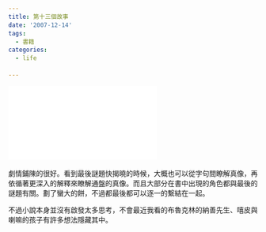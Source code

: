 ```yaml
---
title: 第十三個故事
date: '2007-12-14'
tags:
  - 書籍
categories:
  - life

---
```

[![第十三個故事的圖像](images/0.php "更多關於第十三個故事")](http://www.anobii.com/books/01373611b6434f8e03/ "更多關於第十三個故事")
  
劇情鋪陳的很好。看到最後謎題快揭曉的時候，大概也可以從字句間瞭解真像，再依循著更深入的解釋來瞭解通盤的真像。而且大部分在書中出現的角色都與最後的謎題有關。劃了蠻大的餅，不過都最後都可以逐一的繫結在一起。  
  
不過小說本身並沒有啟發太多思考，不會最近我看的布魯克林的納善先生、嘻皮與喇嘛的孩子有許多想法隱藏其中。